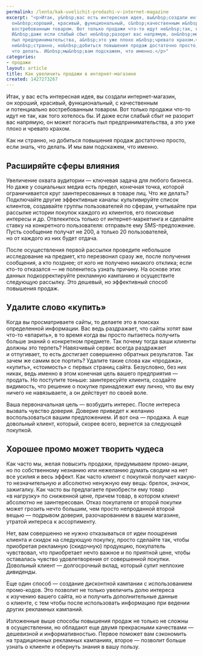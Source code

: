 ```yaml
---
permalink: /lenta/kak-uvelichit-prodazhi-v-internet-magazine
excerpt: "<p>Итак, у&nbsp;вас есть интересная идея, вы&nbsp;создали интернет-магазин,
  он&nbsp;хороший, красивый, функциональный, с&nbsp;качественным и&nbsp;потенциально
  востребованным товаром. Вот только продажи что-то идут не&nbsp;так, как того хотелось&nbsp;бы.
  И&nbsp;даже если слабый сбыт не&nbsp;разорит вас напрямую, он&nbsp;может погасить
  пыл предпринимательства, а&nbsp;это уже плохо и&nbsp;чревато крахом.</p>\r\n<p>Как
  ни&nbsp;странно, но&nbsp;добиться повышения продаж достаточно просто, если знать,
  что делать. И&nbsp;мы&nbsp;вам подскажем, что именно.</p>"
categories:
- продажи
layout: article
title: Как увеличить продажи в интернет-магазине
created: 1427273267
---
```

<p>Итак, у&nbsp;вас есть интересная идея, вы&nbsp;создали интернет-магазин, он&nbsp;хороший, красивый, функциональный, с&nbsp;качественным и&nbsp;потенциально востребованным товаром. Вот только продажи что-то идут не&nbsp;так, как того хотелось&nbsp;бы. И&nbsp;даже если слабый сбыт не&nbsp;разорит вас напрямую, он&nbsp;может погасить пыл предпринимательства, а&nbsp;это уже плохо и&nbsp;чревато крахом.</p>
<p>Как ни&nbsp;странно, но&nbsp;добиться повышения продаж достаточно просто, если знать, что делать. И&nbsp;мы&nbsp;вам подскажем, что именно.</p>
<h2>Расширяйте сферы влияния</h2>
<p>Увеличение охвата аудитории&nbsp;— ключевая задача для любого бизнеса. Но&nbsp;даже у&nbsp;социальных медиа есть предел, конечная точка, которой ограничивается круг заинтересованных в&nbsp;товаре лиц. Что&nbsp;же делать? Подключайте другие эффективные каналы: культивируйте список клиентов, создавайте группы пользователей по&nbsp;сферам, учитывайте при рассылке истории покупок каждого из&nbsp;клиентов, его поисковые интересы и&nbsp;др. Отвлекитесь только от&nbsp;интернет-маркетинга и&nbsp;сделайте ставку на&nbsp;конкретного пользователя: отправьте ему SMS-предложение. Пусть сообщение получат не&nbsp;200, а&nbsp;только 20&nbsp;пользователей, но&nbsp;от&nbsp;каждого из&nbsp;них будет отдача. </p>
<p>После осуществления первой рассылки проведите небольшое исследование на&nbsp;предмет, кто перезвонил сразу&nbsp;же, после получения сообщения, а&nbsp;кто позднее; от&nbsp;кого не&nbsp;получено никакого отклика; если кто-то отказался&nbsp;— не&nbsp;поленитесь узнать причину. На&nbsp;основе этих данных подкорректируйте рекламную кампанию и&nbsp;осуществите следующую рассылку. Это дешевый, но&nbsp;эффективный способ повышения продаж.</p>
<h2>Удалите слово «купить»</h2>
<p>Когда вы&nbsp;просматриваете сайты, то&nbsp;делаете это в&nbsp;поисках определенной информации. Вас ведь раздражает, что сайты хотят вам что-то «впарить», в&nbsp;то&nbsp;время когда вы&nbsp;просто пытаетесь получить больше знаний о&nbsp;конкретном предмете. Так почему тогда ваши клиенты должны это терпеть? Навязчивый сервис всегда раздражает и&nbsp;отпугивает, то&nbsp;есть достигает совершенно обратных результатов. Так зачем&nbsp;же самим все портить? Удалите такие слова как «продажа», «купить», «стоимость» с&nbsp;первых страниц сайта. Безусловно, без них никак, ведь именно в&nbsp;этом конечная цель вашего предприятия&nbsp;— продать. Но&nbsp;поступите тоньше: заинтересуйте клиента, создайте видимость, что решение о&nbsp;покупке принадлежит ему лично, что вы&nbsp;ему ничего не&nbsp;навязываете, а&nbsp;он&nbsp;действует по&nbsp;своей воле. </p>
<p>Ваша первоначальная цель&nbsp;— возбудить интерес. После интереса вызвать чувство доверия. Доверие приведет к&nbsp;желанию воспользоваться вашим предложением. И&nbsp;вот она&nbsp;— продажа. А&nbsp;еще довольный клиент, который, скорее всего, вернется за&nbsp;следующей покупкой. </p>
<h2>Хорошее промо может творить чудеса</h2>
<p>Как часто&nbsp;мы, желая повысить продажи, придумываем промо-акции, но&nbsp;по&nbsp;собственному незнанию или нежеланию думать сводим на&nbsp;нет все усилия и&nbsp;весь эффект. Как часто клиент с&nbsp;покупкой получает какую-то незначительную и&nbsp;абсолютно ненужную ему вещь: брелок, значок, зажигалку. Как часто вы&nbsp;предлагаете приобрести ему товар «в&nbsp;нагрузку» по&nbsp;сниженной цене, причем товар, в&nbsp;котором клиент абсолютно не&nbsp;заинтересован. Отказ покупателя от&nbsp;второй покупки может грозить нечто большим, чем просто непроданной второй вещью&nbsp;— подрывом доверия, разочарованием в&nbsp;вашем магазине, утратой интереса к&nbsp;ассортименту.</p>
<p>Нет, вам совершенно не&nbsp;нужно отказываться от&nbsp;идеи поощрения клиента и&nbsp;скидок на&nbsp;следующую покупку, просто сделайте так, чтобы приобретая рекламную (скидочную) продукцию, покупатель чувствовал, что приобретает нечто важное и&nbsp;по&nbsp;приятной цене, чтобы оставалась чувство удовлетворения от&nbsp;совершенной покупки. Довольный клиент&nbsp;— долгосрочный вклад, который сулит неплохие дивиденды.</p>
<p>Еще один способ&nbsp;— создание дисконтной кампании с&nbsp;использованием промо-кодов. Это позволит не&nbsp;только увеличить долю интереса к&nbsp;изучению вашего сайта, но&nbsp;и&nbsp;получить дополнительные данные о&nbsp;клиенте, с&nbsp;тем чтобы после использовать информацию при ведении других рекламных кампаний.</p>
<p>Изложенные выше способы повышения продаж не&nbsp;только не&nbsp;сложны в&nbsp;осуществлении, но&nbsp;обладают еще двумя прекрасными качествами&nbsp;— дешевизной и&nbsp;информативностью. Первое поможет вам сэкономить на&nbsp;традиционных рекламных кампаниях, второе — позволит больше узнать о&nbsp;клиенте и&nbsp;обернуть знания в&nbsp;вашу пользу.</p>

